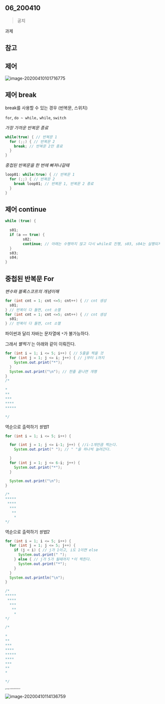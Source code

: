 

## 06_200410

> 공지

과제



## 참고



## 제어

![image-20200410101716775](images/image-20200410101716775.png)



## 제어 break

break를 사용할 수 있는 경우 (반복문, 스위치)

`for`, `do ~ while,` `while`, `switch`



*가장 가까운 반복문 종료*

```java
while(true) { // 반복문 1
  for (;;) { // 반복문 2
    break; // 반복문 2만 종료
  }
}
```



*중첩된 반복문을 한 번에 빠져나갈때*

```java
loop01: while(true) { // 반복문 1
  for (;;) { // 반복문 2
    break loop01; // 반복문 1, 반복문 2 종료
  }
}
```



## 제어 continue

```java
while (true) {
  
  s01;
  if (a == true) {
  		s02;
  		continue; // 아래는 수행하지 않고 다시 while로 진행, s03, s04는 실행되지 않는다.  
  }
  s03;
  s04;
}
```



## 중첩된 반복문 For



*변수와 블록스코프의 개념이해*

```java
for (int cnt = 1; cnt <=5; cnt++) { // cnt 생성
  s01;
} // 반복이 다 돌면, cnt 소멸
for (int cnt = 1; cnt <=5; cnt++) { // cnt 생성
  s01;
} // 반복이 다 돌면, cnt 소멸
```



파이썬과 달리 자바는 문자열에 `*`가 불가능하다.

그래서 *별찍기* 는 아래와 같이 이뤄진다.

```java
for (int i = 1; i <= 5; i++) { // 5줄을 찍을 것
  for (int j = 1; j <= i; j++) { // j부터 i까지
    System.out.print("*");
  }
  System.out.print("\n"); // 한줄 끝나면 개행
}
/*

*
**
***
****
*****

*/
```





역순으로 출력하기 *방법1*

```java
for (int i = 1; i <= 5; i++) {

  for (int j = 1; j <= i-1; j++) { //i-1개만큼 찍는다.
    System.out.print(" "); // " "을 하나씩 늘려간다. 

  }
  for (int j = 1; j <= 6-i; j++) {
    System.out.print("*");
  }

  System.out.print("\n");
}

/*
*****
 ****
  ***
   **
    *
*/
```



역순으로 출력하기 *방법2*

```java
for (int i = 1; i <= 5; i++) {
  for (int j = 1; j <= 5; j++) {
    if (j < i) { // j가 1이고, i도 1이면 else
      System.out.print(" ");
    } else { // j가 5가 될때까지 *이 찍힌다.
      System.out.print("*");
    }
  }
  System.out.println("\n");
}

/*
*****
 ****
  ***
   **
    *
*/
```





```java
/*

*
**
***
****
*****
****
***
**
*

*/
```

<img src="images/image-20200410113730757.png" alt="image-20200410113730757" style="zoom:25%;" />

![image-20200410114136759](images/image-20200410114136759.png)









